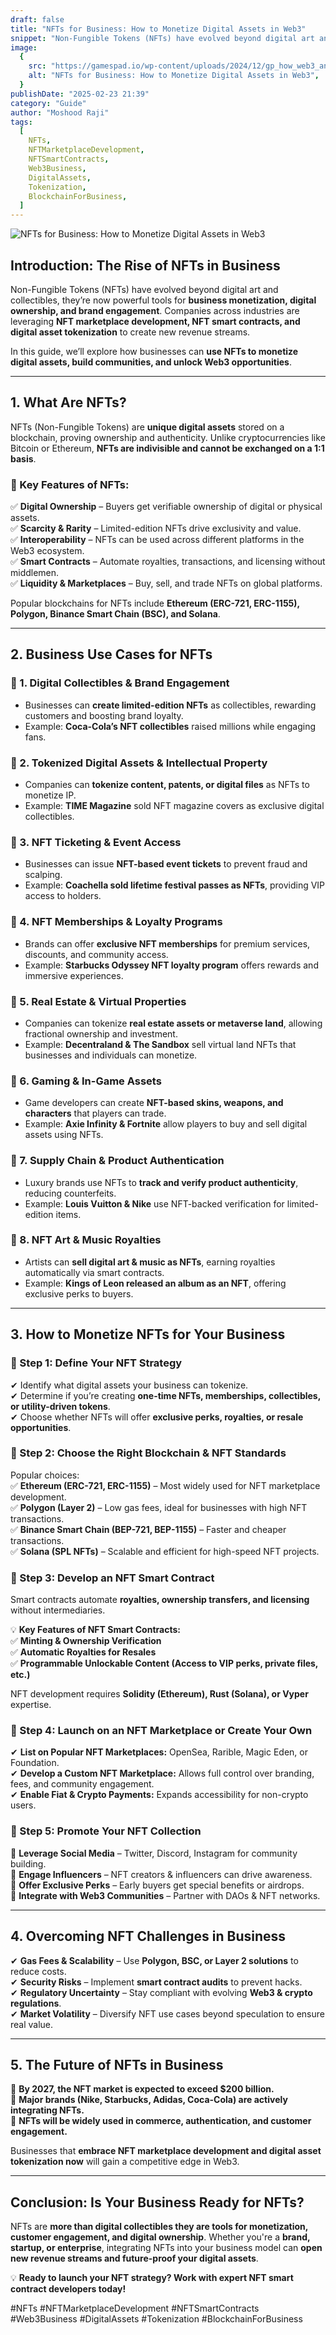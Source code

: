 ```yaml
---
draft: false
title: "NFTs for Business: How to Monetize Digital Assets in Web3"
snippet: "Non-Fungible Tokens (NFTs) have evolved beyond digital art and collectibles—they’re now powerful tools for business monetization, digital ownership, and brand engagement. Companies across industries are leveraging NFT marketplace development, NFT smart contracts, and digital asset tokenization to create new revenue streams."
image:
  {
    src: "https://gamespad.io/wp-content/uploads/2024/12/gp_how_web3_and_nfts_disrupt_traditional_monetization_models_1920x1080.jpg",
    alt: "NFTs for Business: How to Monetize Digital Assets in Web3",
  }
publishDate: "2025-02-23 21:39"
category: "Guide"
author: "Moshood Raji"
tags:
  [
    NFTs,
    NFTMarketplaceDevelopment,
    NFTSmartContracts,
    Web3Business,
    DigitalAssets,
    Tokenization,
    BlockchainForBusiness,
  ]
---
```


![NFTs for Business: How to Monetize Digital Assets in Web3](https://gamespad.io/wp-content/uploads/2024/12/gp_how_web3_and_nfts_disrupt_traditional_monetization_models_1920x1080.jpg)

## **Introduction: The Rise of NFTs in Business**

Non-Fungible Tokens (NFTs) have evolved beyond digital art and collectibles, they’re now powerful tools for **business monetization, digital ownership, and brand engagement**. Companies across industries are leveraging **NFT marketplace development, NFT smart contracts, and digital asset tokenization** to create new revenue streams.

In this guide, we’ll explore how businesses can **use NFTs to monetize digital assets, build communities, and unlock Web3 opportunities**.

---

## **1. What Are NFTs?**

NFTs (Non-Fungible Tokens) are **unique digital assets** stored on a blockchain, proving ownership and authenticity. Unlike cryptocurrencies like Bitcoin or Ethereum, **NFTs are indivisible and cannot be exchanged on a 1:1 basis**.

### **🔹 Key Features of NFTs:**

✅ **Digital Ownership** – Buyers get verifiable ownership of digital or physical assets.  
✅ **Scarcity & Rarity** – Limited-edition NFTs drive exclusivity and value.  
✅ **Interoperability** – NFTs can be used across different platforms in the Web3 ecosystem.  
✅ **Smart Contracts** – Automate royalties, transactions, and licensing without middlemen.  
✅ **Liquidity & Marketplaces** – Buy, sell, and trade NFTs on global platforms.

Popular blockchains for NFTs include **Ethereum (ERC-721, ERC-1155), Polygon, Binance Smart Chain (BSC), and Solana**.

---

## **2. Business Use Cases for NFTs**

### **🔹 1. Digital Collectibles & Brand Engagement**

- Businesses can **create limited-edition NFTs** as collectibles, rewarding customers and boosting brand loyalty.
- Example: **Coca-Cola’s NFT collectibles** raised millions while engaging fans.

### **🔹 2. Tokenized Digital Assets & Intellectual Property**

- Companies can **tokenize content, patents, or digital files** as NFTs to monetize IP.
- Example: **TIME Magazine** sold NFT magazine covers as exclusive digital collectibles.

### **🔹 3. NFT Ticketing & Event Access**

- Businesses can issue **NFT-based event tickets** to prevent fraud and scalping.
- Example: **Coachella sold lifetime festival passes as NFTs**, providing VIP access to holders.

### **🔹 4. NFT Memberships & Loyalty Programs**

- Brands can offer **exclusive NFT memberships** for premium services, discounts, and community access.
- Example: **Starbucks Odyssey NFT loyalty program** offers rewards and immersive experiences.

### **🔹 5. Real Estate & Virtual Properties**

- Companies can tokenize **real estate assets or metaverse land**, allowing fractional ownership and investment.
- Example: **Decentraland & The Sandbox** sell virtual land NFTs that businesses and individuals can monetize.

### **🔹 6. Gaming & In-Game Assets**

- Game developers can create **NFT-based skins, weapons, and characters** that players can trade.
- Example: **Axie Infinity & Fortnite** allow players to buy and sell digital assets using NFTs.

### **🔹 7. Supply Chain & Product Authentication**

- Luxury brands use NFTs to **track and verify product authenticity**, reducing counterfeits.
- Example: **Louis Vuitton & Nike** use NFT-backed verification for limited-edition items.

### **🔹 8. NFT Art & Music Royalties**

- Artists can **sell digital art & music as NFTs**, earning royalties automatically via smart contracts.
- Example: **Kings of Leon released an album as an NFT**, offering exclusive perks to buyers.

---

## **3. How to Monetize NFTs for Your Business**

### **🔹 Step 1: Define Your NFT Strategy**

✔ Identify what digital assets your business can tokenize.  
✔ Determine if you’re creating **one-time NFTs, memberships, collectibles, or utility-driven tokens**.  
✔ Choose whether NFTs will offer **exclusive perks, royalties, or resale opportunities**.

### **🔹 Step 2: Choose the Right Blockchain & NFT Standards**

Popular choices:  
✅ **Ethereum (ERC-721, ERC-1155)** – Most widely used for NFT marketplace development.  
✅ **Polygon (Layer 2)** – Low gas fees, ideal for businesses with high NFT transactions.  
✅ **Binance Smart Chain (BEP-721, BEP-1155)** – Faster and cheaper transactions.  
✅ **Solana (SPL NFTs)** – Scalable and efficient for high-speed NFT projects.

### **🔹 Step 3: Develop an NFT Smart Contract**

Smart contracts automate **royalties, ownership transfers, and licensing** without intermediaries.

💡 **Key Features of NFT Smart Contracts:**  
✅ **Minting & Ownership Verification**  
✅ **Automatic Royalties for Resales**  
✅ **Programmable Unlockable Content (Access to VIP perks, private files, etc.)**

NFT development requires **Solidity (Ethereum), Rust (Solana), or Vyper** expertise.

### **🔹 Step 4: Launch on an NFT Marketplace or Create Your Own**

✔ **List on Popular NFT Marketplaces:** OpenSea, Rarible, Magic Eden, or Foundation.  
✔ **Develop a Custom NFT Marketplace:** Allows full control over branding, fees, and community engagement.  
✔ **Enable Fiat & Crypto Payments:** Expands accessibility for non-crypto users.

### **🔹 Step 5: Promote Your NFT Collection**

🚀 **Leverage Social Media** – Twitter, Discord, Instagram for community building.  
🚀 **Engage Influencers** – NFT creators & influencers can drive awareness.  
🚀 **Offer Exclusive Perks** – Early buyers get special benefits or airdrops.  
🚀 **Integrate with Web3 Communities** – Partner with DAOs & NFT networks.

---

## **4. Overcoming NFT Challenges in Business**

✔ **Gas Fees & Scalability** – Use **Polygon, BSC, or Layer 2 solutions** to reduce costs.  
✔ **Security Risks** – Implement **smart contract audits** to prevent hacks.  
✔ **Regulatory Uncertainty** – Stay compliant with evolving **Web3 & crypto regulations**.  
✔ **Market Volatility** – Diversify NFT use cases beyond speculation to ensure real value.

---

## **5. The Future of NFTs in Business**

🚀 **By 2027, the NFT market is expected to exceed $200 billion.**  
🚀 **Major brands (Nike, Starbucks, Adidas, Coca-Cola) are actively integrating NFTs.**  
🚀 **NFTs will be widely used in commerce, authentication, and customer engagement.**

Businesses that **embrace NFT marketplace development and digital asset tokenization now** will gain a competitive edge in Web3.

---

## **Conclusion: Is Your Business Ready for NFTs?**

NFTs are **more than digital collectibles they are tools for monetization, customer engagement, and digital ownership**. Whether you're a **brand, startup, or enterprise**, integrating NFTs into your business model can **open new revenue streams and future-proof your digital assets**.

💡 **Ready to launch your NFT strategy? Work with expert NFT smart contract developers today!**

#NFTs #NFTMarketplaceDevelopment #NFTSmartContracts #Web3Business #DigitalAssets #Tokenization #BlockchainForBusiness
